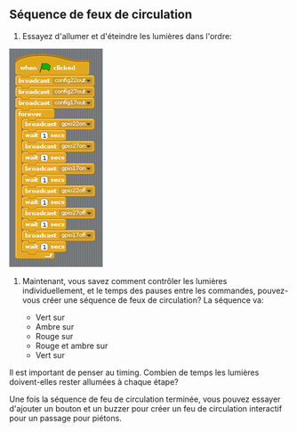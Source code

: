 ## Séquence de feux de circulation

1. Essayez d'allumer et d'éteindre les lumières dans l'ordre:

![](images/scratch1-5.png)

1. Maintenant, vous savez comment contrôler les lumières individuellement, et le temps des pauses entre les commandes, pouvez-vous créer une séquence de feux de circulation? La séquence va:
    
    - Vert sur
    - Ambre sur
    - Rouge sur
    - Rouge et ambre sur
    - Vert sur

Il est important de penser au timing. Combien de temps les lumières doivent-elles rester allumées à chaque étape?

Une fois la séquence de feu de circulation terminée, vous pouvez essayer d'ajouter un bouton et un buzzer pour créer un feu de circulation interactif pour un passage pour piétons.